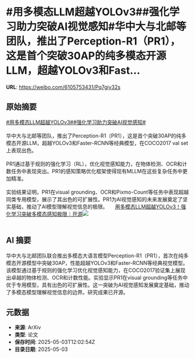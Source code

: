 # #用多模态LLM超越YOLOv3##强化学习助力突破AI视觉感知#华中大与北邮等团队，推出了Perception-R1（PR1），这是首个突破30AP的纯多模态开源LLM，超越YOLOv3和Fast...

**URL**: https://weibo.com/6105753431/Pq7giy32s

## 原始摘要

<a href="https://m.weibo.cn/search?containerid=231522type%3D1%26t%3D10%26q%3D%23%E7%94%A8%E5%A4%9A%E6%A8%A1%E6%80%81LLM%E8%B6%85%E8%B6%8AYOLOv3%23&amp;extparam=%23%E7%94%A8%E5%A4%9A%E6%A8%A1%E6%80%81LLM%E8%B6%85%E8%B6%8AYOLOv3%23" data-hide=""><span class="surl-text">#用多模态LLM超越YOLOv3#</span></a><a href="https://m.weibo.cn/search?containerid=231522type%3D1%26t%3D10%26q%3D%23%E5%BC%BA%E5%8C%96%E5%AD%A6%E4%B9%A0%E5%8A%A9%E5%8A%9B%E7%AA%81%E7%A0%B4AI%E8%A7%86%E8%A7%89%E6%84%9F%E7%9F%A5%23&amp;extparam=%23%E5%BC%BA%E5%8C%96%E5%AD%A6%E4%B9%A0%E5%8A%A9%E5%8A%9B%E7%AA%81%E7%A0%B4AI%E8%A7%86%E8%A7%89%E6%84%9F%E7%9F%A5%23" data-hide=""><span class="surl-text">#强化学习助力突破AI视觉感知#</span></a><br><br>华中大与北邮等团队，推出了Perception-R1（PR1），这是首个突破30AP的纯多模态开源LLM，超越YOLOv3和Faster-RCNN等经典模型，在COCO2017 val set上表现出色。<br><br>PR1通过基于规则的强化学习（RL），优化视觉感知能力，在物体检测、OCR和计数任务中表现突出。PR1的感知策略优化框架使得现有MLLM在这些复杂任务中更加精准。<br><br>实验结果证明，PR1在visual grounding、OCR和Pixmo-Count等任务中表现超越同类专用模型，展示了其出色的可扩展性。PR1为AI视觉感知的未来发展奠定了坚实基础，推动了AI模型理解视觉信息的极限。 <a href="https://weibo.com/ttarticle/p/show?id=2309405162244471390210" data-hide=""><span class="url-icon"><img style="width: 1rem;height: 1rem" src="https://h5.sinaimg.cn/upload/2015/09/25/3/timeline_card_small_article_default.png" referrerpolicy="no-referrer"></span><span class="surl-text">用多模态LLM超越YOLOv3！强化学习突破多模态感知极限｜开源</span></a><img style="" src="https://tvax2.sinaimg.cn/large/006Fd7o3ly1i12cp11c2oj30iw0anq3r.jpg" referrerpolicy="no-referrer"><br><br>

## AI 摘要

华中大与北邮团队联合推出多模态大语言模型Perception-R1（PR1），首次在纯多模态开源模型中突破30AP，性能超越YOLOv3和Faster-RCNN等经典视觉模型。该模型通过基于规则的强化学习优化视觉感知能力，在COCO2017验证集上展现出卓越的物体检测、OCR和计数性能。实验显示PR1在visual grounding等任务中优于专用模型，具有出色的可扩展性。这一突破为AI视觉感知发展奠定基础，推动了多模态模型理解视觉信息的边界。研究成果已开源。

## 元数据

- **来源**: ArXiv
- **类型**: 论文
- **保存时间**: 2025-05-03T12:02:54Z
- **目录日期**: 2025-05-03
